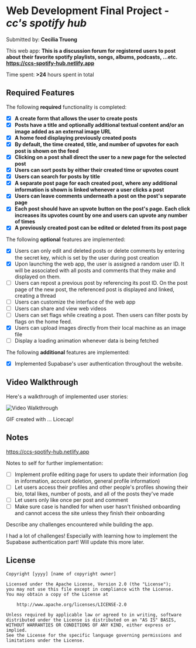 # Web Development Final Project - *cc's spotify hub*

Submitted by: **Cecilia Truong**

This web app: **This is a discussion forum for registered users to post about their favorite spotify playlists, songs, albums, podcasts, ...etc. https://ccs-spotify-hub.netlify.app**

Time spent: **>24** hours spent in total

## Required Features

The following **required** functionality is completed:

- [x] **A create form that allows the user to create posts**
- [x] **Posts have a title and optionally additional textual content and/or an image added as an external image URL**
- [x] **A home feed displaying previously created posts**
- [x] **By default, the time created, title, and number of upvotes for each post is shown on the feed**
- [x] **Clicking on a post shall direct the user to a new page for the selected post**
- [x] **Users can sort posts by either their created time or upvotes count**
- [x] **Users can search for posts by title**
- [x] **A separate post page for each created post, where any additional information is shown is linked whenever a user clicks a post**
- [x] **Users can leave comments underneath a post on the post's separate page**
- [x] **Each post should have an upvote button on the post's page. Each click increases its upvotes count by one and users can upvote any number of times**
- [x] **A previously created post can be edited or deleted from its post page**

The following **optional** features are implemented:

- [x] Users can only edit and deleted posts or delete comments by entering the secret key, which is set by the user during post creation
- [x] Upon launching the web app, the user is assigned a random user ID. It will be associated with all posts and comments that they make and displayed on them.
- [ ] Users can repost a previous post by referencing its post ID. On the post page of the new post, the referenced post is displayed and linked, creating a thread
- [ ] Users can customize the interface of the web app
- [ ] Users can share and view web videos
- [ ] Users can set flags while creating a post. Then users can filter posts by flags on the home feed.
- [x] Users can upload images directly from their local machine as an image file
- [ ] Display a loading animation whenever data is being fetched

The following **additional** features are implemented:

* [x] Implemented Supabase's user authentication throughout the website.

## Video Walkthrough

Here's a walkthrough of implemented user stories:

<img src='web102final.gif' title='Video Walkthrough' width='' alt='Video Walkthrough' />

<!-- Replace this with whatever GIF tool you used! -->
GIF created with ...  Licecap!
<!-- Recommended tools:
[Kap](https://getkap.co/) for macOS
[ScreenToGif](https://www.screentogif.com/) for Windows
[peek](https://github.com/phw/peek) for Linux. -->

## Notes

https://ccs-spotify-hub.netlify.app

Notes to self for further implementation:
- [ ] Implement profile editing page for users to update their information (log in information, account deletion, general profile information)
- [ ] Let users access their profiles and other people's profiles showing their bio, total likes, number of posts, and all of the posts they've made
- [ ] Let users only like once per post and comment
- [ ] Make sure case is handled for when user hasn't finished onboarding and cannot access the site unless they finish their onboarding

Describe any challenges encountered while building the app.

I had a lot of challenges! Especially with learning how to implement the Supabase authentication part! Will update this more later.

## License

    Copyright [yyyy] [name of copyright owner]

    Licensed under the Apache License, Version 2.0 (the "License");
    you may not use this file except in compliance with the License.
    You may obtain a copy of the License at

        http://www.apache.org/licenses/LICENSE-2.0

    Unless required by applicable law or agreed to in writing, software
    distributed under the License is distributed on an "AS IS" BASIS,
    WITHOUT WARRANTIES OR CONDITIONS OF ANY KIND, either express or implied.
    See the License for the specific language governing permissions and
    limitations under the License.
